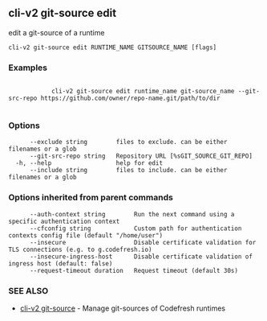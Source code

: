 ## cli-v2 git-source edit

edit a git-source of a runtime

```
cli-v2 git-source edit RUNTIME_NAME GITSOURCE_NAME [flags]
```

### Examples

```

            cli-v2 git-source edit runtime_name git-source_name --git-src-repo https://github.com/owner/repo-name.git/path/to/dir
        
```

### Options

```
      --exclude string        files to exclude. can be either filenames or a glob
      --git-src-repo string   Repository URL [%sGIT_SOURCE_GIT_REPO]
  -h, --help                  help for edit
      --include string        files to include. can be either filenames or a glob
```

### Options inherited from parent commands

```
      --auth-context string        Run the next command using a specific authentication context
      --cfconfig string            Custom path for authentication contexts config file (default "/home/user")
      --insecure                   Disable certificate validation for TLS connections (e.g. to g.codefresh.io)
      --insecure-ingress-host      Disable certificate validation of ingress host (default: false)
      --request-timeout duration   Request timeout (default 30s)
```

### SEE ALSO

* [cli-v2 git-source](cli-v2_git-source.md)	 - Manage git-sources of Codefresh runtimes

